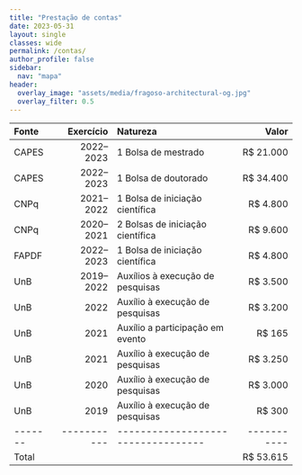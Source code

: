 ```yaml
---
title: "Prestação de contas"
date: 2023-05-31
layout: single
classes: wide
permalink: /contas/
author_profile: false
sidebar:
  nav: "mapa"
header:
  overlay_image: "assets/media/fragoso-architectural-og.jpg"
  overlay_filter: 0.5
---
```


| Fonte | Exercício | Natureza                         |     Valor |
|:------|----------:|:---------------------------------|----------:|
| CAPES | 2022–2023 | 1 Bolsa de mestrado              | R$ 21.000 |
| CAPES | 2022–2023 | 1 Bolsa de doutorado             | R$ 34.400 |
| CNPq  | 2021–2022 | 1 Bolsa de iniciação científica  |  R$ 4.800 |
| CNPq  | 2020–2021 | 2 Bolsas de iniciação científica |  R$ 9.600 |
| FAPDF | 2022–2023 | 1 Bolsa de iniciação científica  |  R$ 4.800 |
| UnB   | 2019–2022 | Auxílios à execução de pesquisas |  R$ 3.500 |
| UnB   |      2022 | Auxílio à execução de pesquisas  |  R$ 3.200 |
| UnB   |      2021 | Auxílio a participação em evento |    R$ 165 |
| UnB   |      2021 | Auxílio à execução de pesquisas  |  R$ 3.250 |
| UnB   |      2020 | Auxílio à execução de pesquisas  |  R$ 3.000 |
| UnB   |      2019 | Auxílio à execução de pesquisas  |    R$ 300 |
|-------|-----------|----------------------------------|-----------|
| Total |           |                                  | R$ 53.615 |



